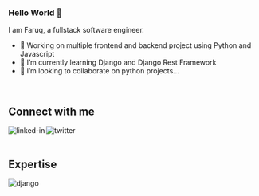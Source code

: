 ### Hello World 👋
I am Faruq, a fullstack software engineer.
- 🔭 Working on multiple frontend and backend project using Python and Javascript
- 🌱 I’m currently learning Django and Django Rest Framework
- 👯 I’m looking to collaborate on python projects...
<br>

## Connect with me
[<img align="left" alt="linked-in" src="https://img.shields.io/badge/linkedin-%230077B5.svg?&style=for-the-badge&logo=linkedin&logoColor=white" />](https://www.linkedin.com/in/faruq-abdulsalam-b2847b160)
[<img align="left" alt="twitter" src="https://img.shields.io/badge/twitter-%231DA1F2.svg?&style=for-the-badge&logo=twitter&logoColor=white" />](https://twitter.com/Mohamma88766694)
<br>
<br>
## Expertise
<img align="left" alt="django" src="https://img.shields.io/badge/-django-blue" />
<br>
<br>

<!--START_SECTION:waka-->
<!--END_SECTION:waka-->

